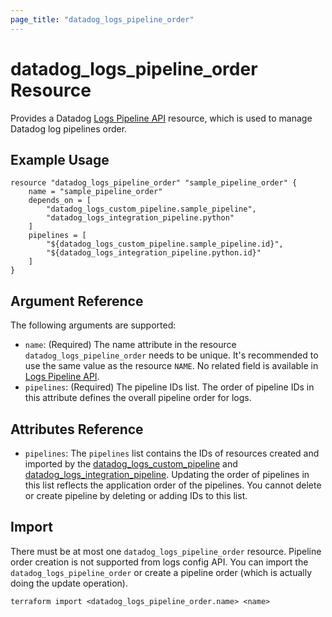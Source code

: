 ```yaml
---
page_title: "datadog_logs_pipeline_order"
---
```


# datadog_logs_pipeline_order Resource

Provides a Datadog [Logs Pipeline API](https://docs.datadoghq.com/api/v1/logs-pipelines/) resource, which is used to manage Datadog log pipelines order.

## Example Usage

```hcl
resource "datadog_logs_pipeline_order" "sample_pipeline_order" {
    name = "sample_pipeline_order"
    depends_on = [
        "datadog_logs_custom_pipeline.sample_pipeline",
        "datadog_logs_integration_pipeline.python"
    ]
    pipelines = [
        "${datadog_logs_custom_pipeline.sample_pipeline.id}",
        "${datadog_logs_integration_pipeline.python.id}"
    ]
}
```

## Argument Reference

The following arguments are supported:

- `name`: (Required) The name attribute in the resource `datadog_logs_pipeline_order` needs to be unique. It's recommended to use the same value as the resource `NAME`. No related field is available in [Logs Pipeline API](https://docs.datadoghq.com/api/v1/logs-pipelines/#get-pipeline-orderr).
- `pipelines`: (Required) The pipeline IDs list. The order of pipeline IDs in this attribute defines the overall pipeline order for logs.

## Attributes Reference

- `pipelines`: The `pipelines` list contains the IDs of resources created and imported by the [datadog_logs_custom_pipeline](logs_custom_pipeline.html#datadog_logs_custom_pipeline) and [datadog_logs_integration_pipeline](logs_integration_pipeline.html#datadog_logs_integration_pipeline). Updating the order of pipelines in this list reflects the application order of the pipelines. You cannot delete or create pipeline by deleting or adding IDs to this list.

## Import

There must be at most one `datadog_logs_pipeline_order` resource. Pipeline order creation is not supported from logs config API. You can import the `datadog_logs_pipeline_order` or create a pipeline order (which is actually doing the update operation).

```
terraform import <datadog_logs_pipeline_order.name> <name>
```
